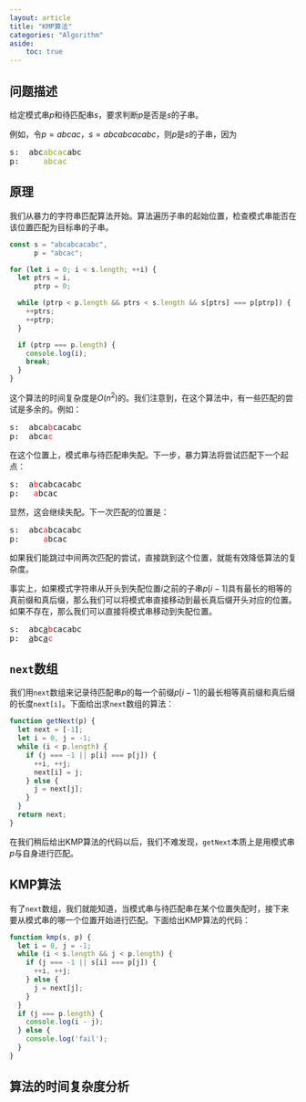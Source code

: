 ```yaml
---
layout: article
title: "KMP算法"
categories: "Algorithm"
aside:
    toc: true
---
```


<style>
  .highlight-green {
    color: #86b300;
  }
  .highlight-red {
    color: #f5222d;
  }
  .underline-prefix {
    text-decoration: underline;
  }
</style>

## 问题描述
给定模式串$p$和待匹配串$s$，要求判断$p$是否是$s$的子串。

例如，令$p=abcac$，$s=abcabcacabc$，则$p$是$s$的子串，因为

<pre>
s:  abc<span class="highlight-green">abcac</span>abc
p:     <span class="highlight-green">abcac</span>
</pre>

## 原理
我们从暴力的字符串匹配算法开始。算法遍历子串的起始位置，检查模式串能否在该位置匹配为目标串的子串。

``` js
const s = "abcabcacabc",
      p = "abcac";

for (let i = 0; i < s.length; ++i) {
  let ptrs = i,
      ptrp = 0;

  while (ptrp < p.length && ptrs < s.length && s[ptrs] === p[ptrp]) {
    ++ptrs;
    ++ptrp;
  }

  if (ptrp === p.length) {
    console.log(i);
    break;
  }
}
```

这个算法的时间复杂度是$O(n^2)$的。我们注意到，在这个算法中，有一些匹配的尝试是多余的。例如：

<pre>
s:  abca<span class="highlight-red">b</span>cacabc
p:  abca<span class="highlight-red">c</span>
</pre>

在这个位置上，模式串与待匹配串失配。下一步，暴力算法将尝试匹配下一个起点：

<pre>
s:  a<span class="highlight-red">b</span>cabcacabc
p:   <span class="highlight-red">a</span>bcac
</pre>

显然，这会继续失配。下一次匹配的位置是：

<pre>
s:  abc<span class="highlight-red">a</span>bcacabc
p:     <span class="highlight-red">a</span>bcac
</pre>

如果我们能跳过中间两次匹配的尝试，直接跳到这个位置，就能有效降低算法的复杂度。

事实上，如果模式字符串从开头到失配位置$i$之前的子串$p[i - 1]$具有最长的相等的真前缀和真后缀，那么我们可以将模式串直接移动到最长真后缀开头对应的位置。如果不存在，那么我们可以直接将模式串移动到失配位置。

<pre>
s:  abc<span class="underline-prefix">a</span><span class="highlight-red">b</span>cacabc
p:  <span class="underline-prefix">a</span>bc<span class="underline-prefix">a</span><span class="highlight-red">c</span>
</pre>

## `next`数组
我们用`next`数组来记录待匹配串$p$的每一个前缀$p[i - 1]$的最长相等真前缀和真后缀的长度`next[i]`。下面给出求`next`数组的算法：

``` js
function getNext(p) {
  let next = [-1];
  let i = 0, j = -1;
  while (i < p.length) {
    if (j === -1 || p[i] === p[j]) {
      ++i, ++j;
      next[i] = j;
    } else {
      j = next[j];
    }
  }
  return next;
}
```

在我们稍后给出KMP算法的代码以后，我们不难发现，`getNext`本质上是用模式串$p$与自身进行匹配。

## KMP算法
有了`next`数组，我们就能知道，当模式串与待匹配串在某个位置失配时，接下来要从模式串的哪一个位置开始进行匹配。下面给出KMP算法的代码：

``` js
function kmp(s, p) {
  let i = 0, j = -1;
  while (i < s.length && j < p.length) {
    if (j === -1 || s[i] === p[j]) {
      ++i, ++j;
    } else {
      j = next[j];
    }
  }
  if (j === p.length) {
    console.log(i - j);
  } else {
    console.log('fail');
  }
}
```

## 算法的时间复杂度分析

